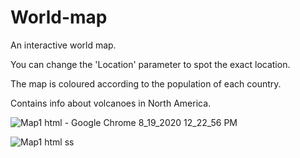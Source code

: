# World-map
An interactive world map.

You can change the 'Location' parameter to spot the exact location.

The map is coloured according to the population of each country.

Contains info about volcanoes in North America.

![Map1 html - Google Chrome 8_19_2020 12_22_56 PM](https://user-images.githubusercontent.com/56264990/90602058-bf9b3800-e216-11ea-910a-59fb6dfd33fa.png)

![Map1 html ss](https://user-images.githubusercontent.com/56264990/90602183-f2453080-e216-11ea-9b77-f1a1ca712cc8.png)
